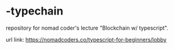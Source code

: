 # -typechain
repository for nomad coder's lecture "Blockchain w/ typescript".

url link: https://nomadcoders.co/typescript-for-beginners/lobby